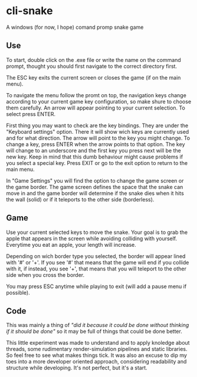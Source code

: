 # cli-snake
A windows (for now, I hope) comand promp snake game

## Use

To start, double click on the .exe file or write the name on the command prompt,
thought you should first navigate to the correct directory first.

The ESC key exits the current screen or closes the game (if on the main menu).

To navigate the menu follow the promt on top, the navigation keys change according
to your current game key configuration, so make shure to choose them carefully.
An arrow will appear pointing to your current selection. To select press ENTER.

First thing you may want to check are the key bindings. They are under the
"Keyboard settings" option. There it will show wich keys are currently used and for
what direction. The arrow will point to the key you might change. To change a key,
press ENTER when the arrow points to that option. The key will change to an
underscore and the first key you press next will be the new key. Keep in mind that
this dumb behaviour might cause problems if you select a special key. Press EXIT
or go to the exit option to return to the main menu.

In "Game Settings" you will find the option to change the game screen or the game
border. The game screen defines the space that the snake can move in and the game
border will determine if the snake dies when it hits the wall (solid) or if it 
teleports to the other side (borderless).

## Game

Use your current selected keys to move the snake. Your goal is to grab the apple
that appears in the screen while avoiding colliding with yourself. Everytime you
eat an apple, your length will increase.

Depending on wich border type you selected, the border will appear lined with
'#' or '+'. If you see '#' that means that the game will end if you collide with
it, if instead, you see '+', that means that you will teleport to the other side
when you cross the border.

You may press ESC anytime while playing to exit (will add a pause menu if possible).

## Code

This was mainly a thing of _"did it because it could be done without thinking if it
should be done"_ so it may be full of things that could be done better.

This little experiment was made to understand and to apply knoledge about threads, some
rudimentary render-simulation pipelines and static libraries. So feel free to see what makes things tick.
It was also an excuse to dip my toes into a more developer oriented approach, considering
readability and structure while developing. It's not perfect, but it's a start.
